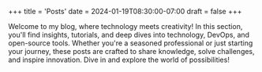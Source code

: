 +++
title = 'Posts'
date = 2024-01-19T08:30:00-07:00
draft = false
+++

Welcome to my blog, where technology meets creativity! In this section, you'll find insights, tutorials, and deep dives into technology, DevOps, and open-source tools. Whether you're a seasoned professional or just starting your journey, these posts are crafted to share knowledge, solve challenges, and inspire innovation. Dive in and explore the world of possibilities!
